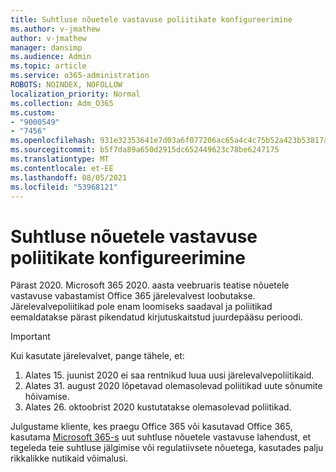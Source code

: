 ```yaml
---
title: Suhtluse nõuetele vastavuse poliitikate konfigureerimine
ms.author: v-jmathew
author: v-jmathew
manager: dansimp
ms.audience: Admin
ms.topic: article
ms.service: o365-administration
ROBOTS: NOINDEX, NOFOLLOW
localization_priority: Normal
ms.collection: Adm_O365
ms.custom:
- "9000549"
- "7456"
ms.openlocfilehash: 931e32353641e7d03a6f077206ac65a4c4c75b52a423b53817aa67db863bb20c
ms.sourcegitcommit: b5f7da89a650d2915dc652449623c78be6247175
ms.translationtype: MT
ms.contentlocale: et-EE
ms.lasthandoff: 08/05/2021
ms.locfileid: "53968121"
---
```

# <a name="configure-communication-compliance-policies"></a>Suhtluse nõuetele vastavuse poliitikate konfigureerimine

Pärast 2020. Microsoft 365 2020. aasta veebruaris teatise nõuetele vastavuse vabastamist Office 365 järelevalvest loobutakse. Järelevalvepoliitikad pole enam loomiseks saadaval ja poliitikad eemaldatakse pärast pikendatud kirjutuskaitstud juurdepääsu perioodi.

> [!IMPORTANT]
> Kui kasutate järelevalvet, pange tähele, et:
>
> 1. Alates 15. juunist 2020 ei saa rentnikud luua uusi järelevalvepoliitikaid.
> 2. Alates 31. august 2020 lõpetavad olemasolevad poliitikad uute sõnumite hõivamise.
> 3. Alates 26. oktoobrist 2020 kustutatakse olemasolevad poliitikad.

Julgustame kliente, kes praegu Office 365 või kasutavad Office 365, kasutama [Microsoft 365-s](https://go.microsoft.com/fwlink/?linkid=2128593) uut suhtluse nõuetele vastavuse lahendust, et tegeleda teie suhtluse jälgimise või regulatiivsete nõuetega, kasutades palju rikkalikke nutikaid võimalusi.
